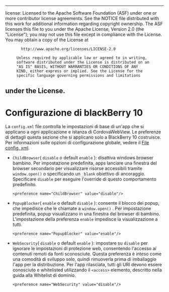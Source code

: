* * *

license: Licensed to the Apache Software Foundation (ASF) under one or more contributor license agreements. See the NOTICE file distributed with this work for additional information regarding copyright ownership. The ASF licenses this file to you under the Apache License, Version 2.0 (the "License"); you may not use this file except in compliance with the License. You may obtain a copy of the License at

           http://www.apache.org/licenses/LICENSE-2.0
    
         Unless required by applicable law or agreed to in writing,
         software distributed under the License is distributed on an
         "AS IS" BASIS, WITHOUT WARRANTIES OR CONDITIONS OF ANY
         KIND, either express or implied. See the License for the
         specific language governing permissions and limitations
    

## under the License.

# Configurazione di blackBerry 10

La `config.xml` file controlla le impostazioni di base di un'app che si applicano a ogni applicazione e istanza di CordovaWebView. Le preferenze di dettagli questa sezione che si applicano solo a BlackBerry 10 costruisce. Per informazioni sulle opzioni di configurazione globale, vedere il [File config. xml][1].

 [1]: config_ref_index.md.html#The%20config.xml%20File

*   `ChildBrowser`( `disable` o default `enable` ): disattiva windows browser bambino. Per impostazione predefinita, apps lanciare una finestra del browser secondario per visualizzare risorse accessibili tramite `window.open()` o specificando un `_blank` obiettivo di ancoraggio. Specificare `disable` per eseguire l'override di questo comportamento predefinito.
    
        <preference name="ChildBrowser" value="disable"/>
        

*   `PopupBlocker`( `enable` o default `disable` ): consente il blocco dei popup, che impedisce che le chiamate a `window.open()` . Per impostazione predefinita, popup visualizzano in una finestra del browser di bambino. L'impostazione della preferenza `enable` impedisce la visualizzazione a tutti.
    
        <preference name="PopupBlocker" value="enable"/>
        

*   `WebSecurity`( `disable` o default `enable` ): impostare su `disable` per ignorare le impostazioni di protezione web, consentendo l'accesso ai contenuti remoti da fonti sconosciute. Questa preferenza è inteso come una comodità di sviluppo solo, quindi rimuoverla prima di imballaggio l'app per la distribuzione. Per l'app rilasciata, tutti gli URI devono essere conosciuto e whitelisted utilizzando il `<access>` elemento, descritto nella guida alla Whitelist di dominio.
    
        <preference name="WebSecurity" value="disable"/>